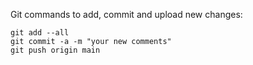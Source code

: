 Git commands to add, commit and upload new changes:
```
git add --all
git commit -a -m "your new comments"
git push origin main
```

